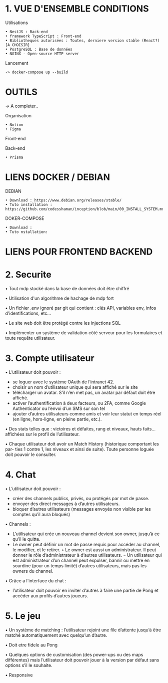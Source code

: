 
# 1. VUE D'ENSEMBLE CONDITIONS

Utilisations

    • NestJS : Back-end
    • framework TypeScript : Front-end
    • Bibliotheques autorisées : Toutes, derniere version stable (React?) [A CHOISIR]
    • PostgreSQL : Base de données
    • NGINX - Open-source HTTP server

Lancement

    -> docker-compose up --build

# OUTILS

-> A completer..

Organisation

    • Notion
    • Figma

Front-end


Back-end

    • Prisma


# LIENS DOCKER / DEBIAN

DEBIAN

    • Download : https://www.debian.org/releases/stable/
    • Tuto installation : https://github.com/codesshaman/inception/blob/main/00_INSTALL_SYSTEM.md

DOKER-COMPOSE

    • Download :
    • Tuto nstallation:

# LIENS POUR FRONTEND BACKEND

# 2. Securite

• Tout mdp stocké dans la base de données doit être chiffré

• Utilisation d'un algorithme de hachage de mdp fort

• Un fichier .env ignoré par git qui contient : clés API, variables env, infos d'identifications, etc...

• Le site web doit être protégé contre les injections SQL

• Implémenter un système de validation côté serveur pour les formulaires et toute requête utilisateur.

# 3. Compte utilisateur

• L’utilisateur doit pouvoir :
- se loguer avec le système OAuth de l’intranet 42.
- choisir un nom d’utilisateur unique qui sera affiché sur le site
- télécharger un avatar. S’il n’en met pas, un avatar par défaut doit être affiché.
- activer l’authentification à deux facteurs, ou 2FA, comme Google Authenticator ou l’envoi d’un SMS sur son tel
- ajouter d’autres utilisateurs comme amis et voir leur statut en temps réel (en ligne, hors-ligne, en pleine partie, etc.).

• Des stats telles que : victoires et défaites, rang et niveaux, hauts faits... affichées sur le profil de l’utilisateur.

• Chaque utilisateur doit avoir un Match History (historique comportant les par-
ties 1 contre 1, les niveaux et ainsi de suite). Toute personne loguée doit pouvoir
le consulter.

# 4. Chat

• L’utilisateur doit pouvoir :
- créer des channels publics, privés, ou protégés par mot de passe.
- envoyer des direct messages à d’autres utilisateurs.
- bloquer d’autres utilisateurs (messages envoyés non visible par les comptes qu’il aura bloqués)

• Channels :
- L’utilisateur qui crée un nouveau channel devient son owner, jusqu’à ce qu’il le quitte.
- Le owner peut définir un mot de passe requis pour accéder au channel, le modifier, et le retirer.
◦ Le owner est aussi un administrateur. Il peut donner le rôle d’administrateur à d’autres utilisateurs.
◦ Un utilisateur qui est administrateur d’un channel peut expulser, bannir ou
mettre en sourdine (pour un temps limité) d’autres utilisateurs, mais pas les
owners du channel.

• Grâce a l'interface du chat :
- l’utilisateur doit pouvoir en inviter d’autres à faire une partie de Pong et accéder aux profils d’autres
joueurs.

# 5. Le jeu

• Un système de matching : l’utilisateur rejoint une file d’attente jusqu’à être matché automatiquement avec quelqu’un d’autre.

• Doit etre fidele au Pong

• Quelques options de customisation (des power-ups ou des maps différentes) mais l’utilisateur doit pouvoir jouer à la version par défaut sans options s’il le souhaite.

• Responsive


